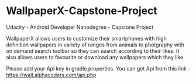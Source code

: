 # WallpaperX-Capstone-Project
Udacity - Android Developer Nanodegree - Capstone Project

WallpaperX allows users to customize their smartphones with high definition wallpapers in variety of
ranges from animals to photgraphy with on demand search toolbar so they can search according to their
likes. It also allows users to favourite or download any wallpapers which they like.

Please add your Api key in gradle.properties.
You can get Api from this link - https://wall.alphacoders.com/api.php

